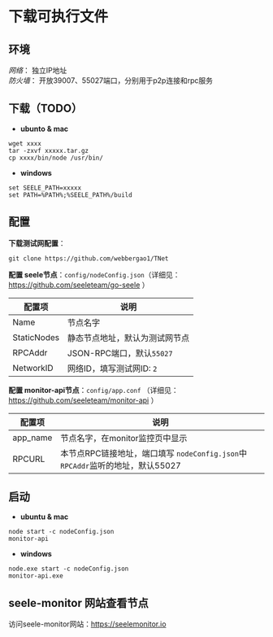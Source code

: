 # 下载可执行文件

## 环境
*网络*： 独立IP地址  
*防火墙*：  开放39007、55027端口，分别用于p2p连接和rpc服务

## 下载（TODO）
- **ubunto & mac**
```
wget xxxx
tar -zxvf xxxxx.tar.gz
cp xxxx/bin/node /usr/bin/
```
- **windows**
```
set SEELE_PATH=xxxxx
set PATH=%PATH%;%SEELE_PATH%/build
```

## 配置
**下载测试网配置**：
```
git clone https://github.com/webbergao1/TNet
```
**配置 seele节点**：`config/nodeConfig.json`（详细见： https://github.com/seeleteam/go-seele ）

| 配置项 | 说明 |
| ----------- | --------- |
| Name  | 节点名字  |
|  StaticNodes  | 静态节点地址，默认为测试网节点  |
|  RPCAddr  | JSON-RPC端口，默认`55027` |
|  NetworkID  | 网络ID，填写测试网ID: `2`  |

**配置 monitor-api节点**：`config/app.conf` （详细见： https://github.com/seeleteam/monitor-api ）

| 配置项 | 说明 |
| ----------- | --------- |
| app_name  | 节点名字，在monitor监控页中显示 |
| RPCURL  | 本节点RPC链接地址，端口填写 `nodeConfig.json`中`RPCAddr`监听的地址，默认55027

## 启动
- **ubuntu & mac**  
```
node start -c nodeConfig.json
monitor-api
```
- **windows**  
```
node.exe start -c nodeConfig.json
monitor-api.exe
```

## seele-monitor 网站查看节点
访问seele-monitor网站：https://seelemonitor.io